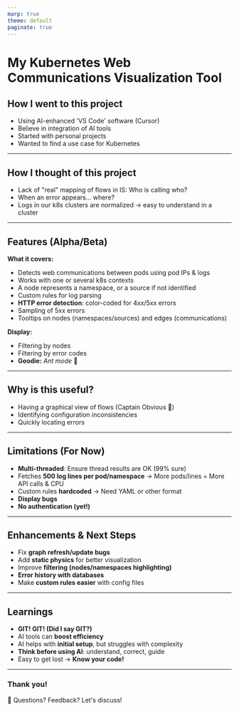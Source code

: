 ```yaml
---
marp: true
theme: default
paginate: true
---
```


# My Kubernetes Web Communications Visualization Tool  

## How I went to this project  
- Using AI-enhanced 'VS Code' software (Cursor)  
- Believe in integration of AI tools  
- Started with personal projects  
- Wanted to find a use case for Kubernetes  

---

## How I thought of this project  
- Lack of "real" mapping of flows in IS: Who is calling who?  
- When an error appears… where?  
- Logs in our k8s clusters are normalized -> easy to understand in a cluster  

---

## Features (Alpha/Beta)  
**What it covers:**  
- Detects web communications between pods using pod IPs & logs  
- Works with one or several k8s contexts  
- A node represents a namespace, or a source if not identified  
- Custom rules for log parsing  
- **HTTP error detection**: color-coded for 4xx/5xx errors  
- Sampling of 5xx errors  
- Tooltips on nodes (namespaces/sources) and edges (communications)  

**Display:**  
- Filtering by nodes  
- Filtering by error codes  
- **Goodie:** *Ant mode* 🐜  

---

## Why is this useful?  
- Having a graphical view of flows (Captain Obvious 🦸)  
- Identifying configuration inconsistencies  
- Quickly locating errors  

---

## Limitations (For Now)  
- **Multi-threaded**: Ensure thread results are OK (99% sure)  
- Fetches **500 log lines per pod/namespace** -> More pods/lines = More API calls & CPU  
- Custom rules **hardcoded** -> Need YAML or other format  
- **Display bugs**  
- **No authentication (yet!)**  

---

## Enhancements & Next Steps  
- Fix **graph refresh/update bugs**  
- Add **static physics** for better visualization  
- Improve **filtering (nodes/namespaces highlighting)**  
- **Error history with databases**  
- Make **custom rules easier** with config files  

---

## Learnings  
- **GIT! GIT! (Did I say GIT?)**  
- AI tools can **boost efficiency**  
- AI helps with **initial setup**, but struggles with complexity  
- **Think before using AI**: understand, correct, guide  
- Easy to get lost → **Know your code!**  

---

### Thank you!  
🚀 Questions? Feedback? Let's discuss!  

